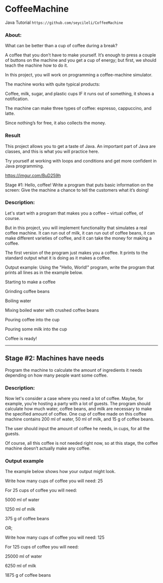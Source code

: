 # CoffeeMachine
Java Tutorial `https://github.com/seycileli/CoffeeMachine`

### About:
What can be better than a cup of coffee during a break?

A coffee that you don’t have to make yourself. It’s enough to press a couple of buttons on the machine and you get a cup of energy; but first, we should teach the machine how to do it.

In this project, you will work on programming a coffee-machine simulator.

The machine works with quite typical products:

Coffee, milk, sugar, and plastic cups
IF it runs out of something, it shows a notification.

The machine can make three types of coffee: espresso, cappuccino, and latte.

Since nothing’s for free, it also collects the money.

### Result
This project allows you to get a taste of Java. An important part of Java are classes, and this is what you will practice here.

Try yourself at working with loops and conditions and get more confident in Java programming.

https://imgur.com/BuD259h

Stage #1: Hello, coffee!
Write a program that puts basic information on the screen: Give the machine a chance to tell the customers what it’s doing!

### Description:

Let's start with a program that makes you a coffee – virtual coffee, of course.

But in this project, you will implement functionality that simulates a real coffee machine. It can run out of milk, it can run out of coffee beans, it can make different varieties of coffee, and it can take the money for making a coffee.

The first version of the program just makes you a coffee. It prints to the standard output what it is doing as it makes a coffee.

Output example:
Using the "Hello, World!" program, write the program that prints all lines as in the example below.

Starting to make a coffee

Grinding coffee beans

Boiling water

Mixing boiled water with crushed coffee beans

Pouring coffee into the cup

Pouring some milk into the cup

Coffee is ready!

---
## Stage #2: Machines have needs
Program the machine to calculate the amount of ingredients it needs depending on how many people want some coffee.

### Description:

Now let's consider a case where you need a lot of coffee. Maybe, for example, you’re hosting a party with a lot of guests. The program should calculate how much water, coffee beans, and milk are necessary to make the specified amount of coffee. One cup of coffee made on this coffee machine contains 200 ml of water, 50 ml of milk, and 15 g of coffee beans.

The user should input the amount of coffee he needs, in cups, for all the guests.

Of course, all this coffee is not needed right now, so at this stage, the coffee machine doesn’t actually make any coffee.

### Output example
The example below shows how your output might look.

Write how many cups of coffee you will need: 25

For 25 cups of coffee you will need:

5000 ml of water

1250 ml of milk

375 g of coffee beans

OR;

Write how many cups of coffee you will need: 125

For 125 cups of coffee you will need:

25000 ml of water

6250 ml of milk

1875 g of coffee beans